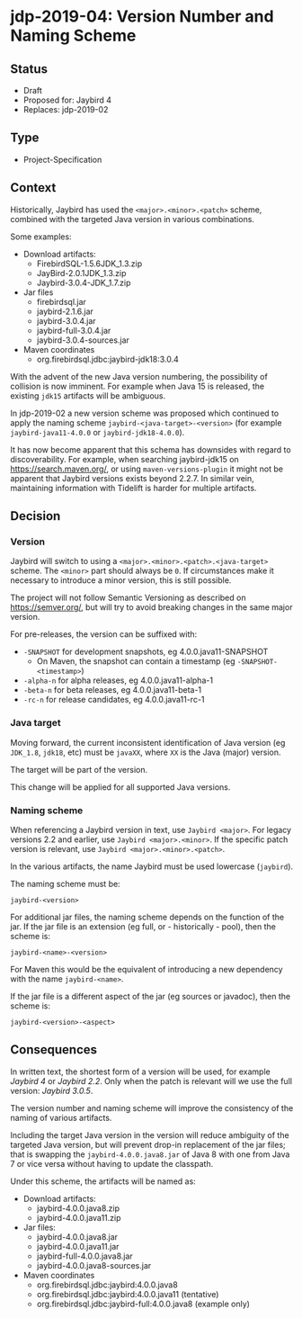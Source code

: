 # jdp-2019-04: Version Number and Naming Scheme

## Status

- Draft
- Proposed for: Jaybird 4
- Replaces: jdp-2019-02 

## Type

- Project-Specification

## Context

Historically, Jaybird has used the `<major>.<minor>.<patch>` scheme, combined 
with the targeted Java version in various combinations.

Some examples:

- Download artifacts:
  - FirebirdSQL-1.5.6JDK_1.3.zip
  - JayBird-2.0.1JDK_1.3.zip
  - Jaybird-3.0.4-JDK_1.7.zip
- Jar files
  - firebirdsql.jar
  - jaybird-2.1.6.jar
  - jaybird-3.0.4.jar
  - jaybird-full-3.0.4.jar
  - jaybird-3.0.4-sources.jar
- Maven coordinates
  - org.firebirdsql.jdbc:jaybird-jdk18:3.0.4

With the advent of the new Java version numbering, the possibility of collision
is now imminent. For example when Java 15 is released, the existing `jdk15` 
artifacts will be ambiguous.

In jdp-2019-02 a new version scheme was proposed which continued to apply the
naming scheme `jaybird-<java-target>-<version>` (for example 
`jaybird-java11-4.0.0` or `jaybird-jdk18-4.0.0`).

It has now become apparent that this schema has downsides with regard to
discoverability. For example, when searching jaybird-jdk15 on https://search.maven.org/,
or using `maven-versions-plugin` it might not be apparent that Jaybird versions
exists beyond 2.2.7. In similar vein, maintaining information with Tidelift is
harder for multiple artifacts. 

## Decision

### Version

Jaybird will switch to using a `<major>.<minor>.<patch>.<java-target>` scheme.
The `<minor>` part should always be `0`. If circumstances make it necessary to
introduce a minor version, this is still possible.

The project will not follow Semantic Versioning as described 
on https://semver.org/, but will try to avoid breaking changes in the same major 
version.

For pre-releases, the version can be suffixed with:

- `-SNAPSHOT` for development snapshots, eg 4.0.0.java11-SNAPSHOT
  - On Maven, the snapshot can contain a timestamp (eg `-SNAPSHOT-<timestamp>`)
- `-alpha-n` for alpha releases, eg 4.0.0.java11-alpha-1
- `-beta-n` for beta releases, eg 4.0.0.java11-beta-1
- `-rc-n` for release candidates, eg 4.0.0.java11-rc-1

### Java target

Moving forward, the current inconsistent identification of Java version (eg 
`JDK_1.8`, `jdk18`, etc) must be `javaXX`, where `XX` is the Java (major) 
version.

The target will be part of the version.

This change will be applied for all supported Java versions.

### Naming scheme

When referencing a Jaybird version in text, use `Jaybird <major>`. For legacy
versions 2.2 and earlier, use `Jaybird <major>.<minor>`. If the specific patch
version is relevant, use `Jaybird <major>.<minor>.<patch>`.

In the various artifacts, the name Jaybird must be used lowercase (`jaybird`). 

The naming scheme must be:

    jaybird-<version>
    
For additional jar files, the naming scheme depends on the function of the jar.
If the jar file is an extension (eg full, or - historically - pool), then the 
scheme is:

    jaybird-<name>-<version>

For Maven this would be the equivalent of introducing a new dependency with the 
name `jaybird-<name>`.

If the jar file is a different aspect of the jar (eg sources or javadoc), then
the scheme is:

    jaybird-<version>-<aspect>

## Consequences

In written text, the shortest form of a version will be used, for example 
_Jaybird 4_ or _Jaybird 2.2_. Only when the patch is relevant will we use the 
full version: _Jaybird 3.0.5_.

The version number and naming scheme will improve the consistency of the naming 
of various artifacts.

Including the target Java version in the version will reduce ambiguity of 
the targeted Java version, but will prevent drop-in replacement of the jar files; 
that is swapping the `jaybird-4.0.0.java8.jar` of Java 8 with one from Java 7 or vice 
versa without having to update the classpath.

Under this scheme, the artifacts will be named as:

- Download artifacts:
  - jaybird-4.0.0.java8.zip
  - jaybird-4.0.0.java11.zip
- Jar files:
  - jaybird-4.0.0.java8.jar
  - jaybird-4.0.0.java11.jar
  - jaybird-full-4.0.0.java8.jar
  - jaybird-4.0.0.java8-sources.jar
- Maven coordinates
  - org.firebirdsql.jdbc:jaybird:4.0.0.java8
  - org.firebirdsql.jdbc:jaybird:4.0.0.java11 (tentative)
  - org.firebirdsql.jdbc:jaybird-full:4.0.0.java8 (example only)
 